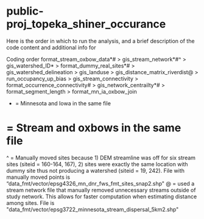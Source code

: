 # public-proj_topeka_shiner_occurance

Here is the order in which to run the analysis, and a brief description of the code content and additional info for 

Coding order
format_stream_oxbow_data*# > gis_stream_network*#^ > gis_watershed_ID*  > format_dummy_real_sites*# > gis_watershed_delineation > gis_landuse > gis_distance_matrix_riverdist@ > run_occupancy_up_bias > gis_stream_connectivity > format_occurrence_connectivity# > gis_network_centrailty*# > format_segment_length  > format_mn_ia_oxbow_join

* = Minnesota and Iowa in the same file
# = Stream and oxbows in the same file
^ = Manually moved sites because 1) DEM streamline was off for six stream sites (siteid = 160-164, 167), 2) sites were exactly the same location with dummy site thus not producing a watershed (siteid = 19, 242). File with manually moved points is “data_fmt/vector/epsg4326_mn_dnr_fws_fmt_sites_snap2.shp"
@ = used a stream network file that manually removed unnecessary streams outside of study network. This allows for faster computation when estimating distance among sites. File is "data_fmt/vector/epsg3722_minnesota_stream_dispersal_5km2.shp"

 
